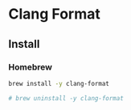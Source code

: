 # Clang Format

## Install

### Homebrew

```sh
brew install -y clang-format

# brew uninstall -y clang-format
```
